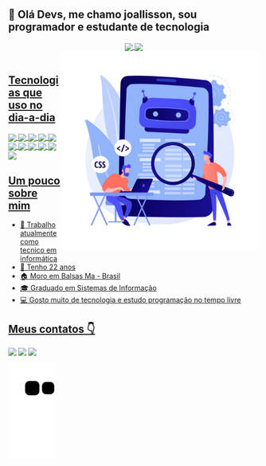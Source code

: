 ## 👋 Olá Devs, me chamo joallisson, sou programador e estudante de tecnologia

<div align="center" padding-bottom="50em">
  <a href="https://github.com/Joallisson"/>
  <img align="center" height="200em"src="https://github-readme-stats.vercel.app/api?username=Joallisson&show_icons=true&theme=dark&include_all_commits=true&count_private=true"/>
  <img align="center" height="200em" src="https://github-readme-stats.vercel.app/api/top-langs/?username=Joallisson&layout=compact&langs_count=7&theme=dark"/>
</div>


<img border="solid 5px" align="right" width="400em" src="devs.jpg"/>

 <br/>

## Tecnologias que uso no dia-a-dia  
 <img align="center" height="40em" src="https://cdn.jsdelivr.net/gh/devicons/devicon/icons/javascript/javascript-plain.svg" />
 <img align="center" height="40em" src="https://cdn.jsdelivr.net/gh/devicons/devicon/icons/nodejs/nodejs-original-wordmark.svg" />
 <img align="center" height="40em" src="https://cdn.jsdelivr.net/gh/devicons/devicon/icons/html5/html5-original.svg" />
 <img align="center" height="40em" src="https://cdn.jsdelivr.net/gh/devicons/devicon/icons/css3/css3-original.svg" />
 <img align="center" height="40em" src="https://cdn.jsdelivr.net/gh/devicons/devicon/icons/git/git-original.svg" />
 <img align="center" height="40em" src="https://cdn.jsdelivr.net/gh/devicons/devicon/icons/github/github-original.svg" />
 <img align="center" height="40em" src="https://cdn.jsdelivr.net/gh/devicons/devicon/icons/react/react-original.svg" />
 <img align="center" height="40em" src="https://cdn.jsdelivr.net/gh/devicons/devicon/icons/express/express-original.svg" />
 <img align="center" height="40em" src="https://cdn.jsdelivr.net/gh/devicons/devicon/icons/linux/linux-original.svg" />
 <img align="center" height="40em" src="https://cdn.jsdelivr.net/gh/devicons/devicon/icons/mongodb/mongodb-original-wordmark.svg" />
 <img align="center" height="40em" src="https://cdn.jsdelivr.net/gh/devicons/devicon/icons/mysql/mysql-original.svg" />
 
 <br/>
 
## Um pouco sobre mim
 
- 💼 Trabalho atualmente como tecnico em informática
- 👨 Tenho 22 anos
- 🏠 Moro em Balsas Ma - Brasil
- 🎓 Graduado em Sistemas de Informação
- 💻 Gosto muito de tecnologia e estudo programação no tempo livre


## Meus contatos 👇
<a href="https://www.linkedin.com/in/joallisson-nascimento-castro-42b1241b5/" target="_blank"><img src="https://img.shields.io/badge/LinkedIn-0077B5?style=for-the-badge&logo=linkedin&logoColor=white" target="_blank"></a>
<a href="https://www.instagram.com/invites/contact/?i=r5rspjal90ul&utm_content=22rzb8b" target="_blank"><img src="https://img.shields.io/badge/Instagram-E4405F?style=for-the-badge&logo=instagram&logoColor=white" target="_blank"></a>
<a href="https://www.facebook.com/profile.php?id=100013036902145" target="_blank"><img src="https://img.shields.io/badge/Facebook-1877F2?style=for-the-badge&logo=facebook&logoColor=white" target="_blank"></a>
 
 ![Snake animation](https://github.com/Joallisson/Joallisson/blob/output/github-contribution-grid-snake.svg)
